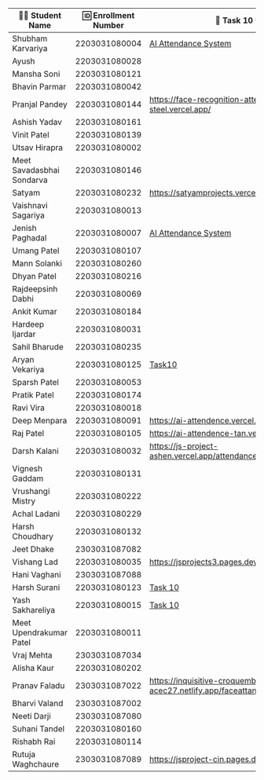 | 👩‍🎓 Student Name | 🆔 Enrollment Number | 🔗 Task 10 URL | 🐱 GitHub Repository URL |
|-----------------|-------------------|--------------|----------------------|
| Shubham Karvariya | 2203031080004 | [AI Attendance System](https://marvelous-pony-d1462f.netlify.app/task10/)|[Github](https://github.com/5hubhm/J_S)|
| Ayush | 2203031080028 | | |
| Mansha Soni | 2203031080121 | | |
| Bhavin Parmar | 2203031080042 | | |
| Pranjal Pandey | 2203031080144 |https://face-recognition-attendance-steel.vercel.app/ |https://github.com/Pranjallpandey1504/face-recognition-attendance|
| Ashish Yadav | 2203031080161 | | |
| Vinit Patel | 2203031080139 | | |
| Utsav Hirapra | 2203031080002 | | |
| Meet Savadasbhai Sondarva | 2203031080146 | | |
| Satyam | 2203031080232 |https://satyamprojects.vercel.app/attendance.html|https://github.com/mrSinghSatyam/JS102|
| Vaishnavi Sagariya | 2203031080013 | | |
| Jenish Paghadal | 2203031080007 |[AI Attendance System](https://jsassignment-omega.vercel.app/Task9/index.html) |[Github](https://github.com/ItsJESH/JSAssignment) |
| Umang Patel | 2203031080107 | | |
| Mann Solanki | 2203031080260 | | |
| Dhyan Patel | 2203031080216 | | |
| Rajdeepsinh Dabhi | 2203031080069 | | |
| Ankit Kumar | 2203031080184 | | |
| Hardeep Ijardar | 2203031080031 | | |
| Sahil Bharude | 2203031080235 | | |
| Aryan Vekariya | 2203031080125 |[Task10](https://javascript-ecru-seven.vercel.app/task10/Attendance.html) |[Github](https://github.com/aaryanvekariya/javascript)|
| Sparsh Patel | 2203031080053 | | |
| Pratik Patel | 2203031080174 | | |
| Ravi Vira | 2203031080018 | | |
| Deep Menpara | 2203031080091 |https://ai-attendence.vercel.app/ |https://github.com/Deep7133/AI-Attendence |
| Raj Patel | 2203031080105 |https://ai-attendence-tan.vercel.app/ |https://github.com/RajPatel08/ai-attendence |
| Darsh Kalani | 2203031080032 | https://js-project-ashen.vercel.app/attendance.html | https://github.com/Darshkalani28/JS_Project |
| Vignesh Gaddam | 2203031080131 | | |
| Vrushangi Mistry | 2203031080222 | | |
| Achal Ladani | 2203031080229 | | |
| Harsh Choudhary | 2203031080132 | | |
| Jeet Dhake | 2303031087082 | | |
| Vishang Lad | 2203031080035 |https://jsprojects3.pages.dev/face_reconigition|https://github.com/vishangl/JSprojects |
| Hani Vaghani | 2303031087088 | | |
| Harsh Surani | 2203031080123 | [Task 10](https://imageclassificationattendancesystem.netlify.app/) | [suraniharsh](https://github.com/suraniharsh/imageClassificationAttendanceSystem-) |
| Yash Sakhareliya | 2203031080015 |[Task 10](https://js-tasks-nine.vercel.app/Task%2010/index.html) |[Git Hub URL](https://github.com/Yashsakhareliya/JS_Task) |
| Meet Upendrakumar Patel | 2203031080011 | | |
| Vraj Mehta | 2303031087034 | | |
| Alisha Kaur | 2203031080202 | | |
| Pranav Faladu | 2303031087022 |https://inquisitive-croquembouche-acec27.netlify.app/faceattandance|https://github.com/PranavFaladu/JSprojects|
| Bharvi Valand | 2303031087002 | | |
| Neeti Darji | 2303031087080 | | |
| Suhani Tandel | 2203031080160 | | |
| Rishabh Rai | 2203031080114 | | |
| Rutuja Waghchaure | 2303031087089 |https://jsproject-cin.pages.dev/attendance |https://github.com/rutujawaghchaure/jsproject|
